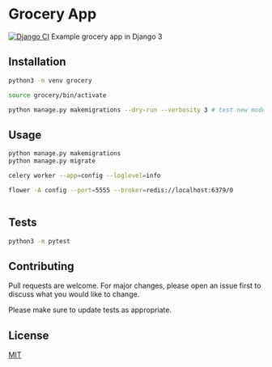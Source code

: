 # Grocery App
[![Django CI](https://github.com/delitamakanda/GroceryApp/actions/workflows/django.yml/badge.svg?branch=main)](https://github.com/delitamakanda/GroceryApp/actions/workflows/django.yml)
Example grocery app in Django 3

## Installation

```bash
python3 -m venv grocery

source grocery/bin/activate

python manage.py makemigrations --dry-run --verbosity 3 # test new models
```

## Usage

```bash
python manage.py makemigrations
python manage.py migrate

celery worker --app=config --loglevel=info

flower -A config --port=5555 --broker=redis://localhost:6379/0
```

```python

```

## Tests
```bash
python3 -m pytest
```

## Contributing
Pull requests are welcome. For major changes, please open an issue first to discuss what you would like to change.

Please make sure to update tests as appropriate.

## License
[MIT](https://choosealicense.com/licenses/mit/)
